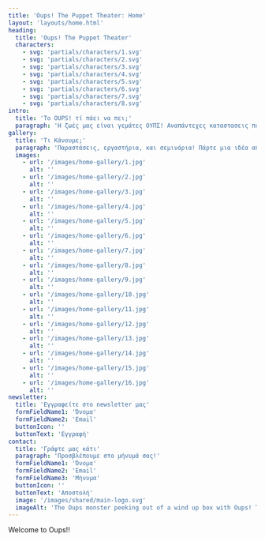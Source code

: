 ```yaml
---
title: 'Oups! The Puppet Theater: Home'
layout: 'layouts/home.html'
heading:
  title: 'Oups! The Puppet Theater'
  characters: 
    - svg: 'partials/characters/1.svg'
    - svg: 'partials/characters/2.svg'
    - svg: 'partials/characters/3.svg'
    - svg: 'partials/characters/4.svg'
    - svg: 'partials/characters/5.svg'
    - svg: 'partials/characters/6.svg'
    - svg: 'partials/characters/7.svg'
    - svg: 'partials/characters/8.svg'
intro:
  title: 'Το OUPS! τί πάει να πει;'
  paragraph: 'Η ζωές μας είναι γεμάτες ΟΥΠΣ! Αναπάντεχες καταστασεις που μας κρατάνε πάντα σε εγρήγορση. Με την καρδιά ανοιχτή ψαχνουμε την χαρά σε όσα ΟΥΠΣ! Και αν προκύψουν και τα μεταμορφώνουμε σε γνώση και παιχνίδι. Έσύ πόσα ΟΥΠΣ! έχεις κάνει σήμερα?!'
gallery:
  title: 'Τι Κάνουμε;'
  paragraph: 'Παραστάσεις, εργαστήρια, και σεμινάρια! Πάρτε μια ιδέα από τη δουλειά μας.'
  images:
    - url: '/images/home-gallery/1.jpg'
      alt: ''
    - url: '/images/home-gallery/2.jpg'
      alt: ''
    - url: '/images/home-gallery/3.jpg'
      alt: ''
    - url: '/images/home-gallery/4.jpg'
      alt: ''
    - url: '/images/home-gallery/5.jpg'
      alt: ''
    - url: '/images/home-gallery/6.jpg'
      alt: ''
    - url: '/images/home-gallery/7.jpg'
      alt: ''
    - url: '/images/home-gallery/8.jpg'
      alt: ''
    - url: '/images/home-gallery/9.jpg'
      alt: ''
    - url: '/images/home-gallery/10.jpg'
      alt: ''
    - url: '/images/home-gallery/11.jpg'
      alt: ''
    - url: '/images/home-gallery/12.jpg'
      alt: ''
    - url: '/images/home-gallery/13.jpg'
      alt: ''
    - url: '/images/home-gallery/14.jpg'
      alt: ''
    - url: '/images/home-gallery/15.jpg'
      alt: ''
    - url: '/images/home-gallery/16.jpg'
      alt: ''
newsletter:
  title: 'Εγγραφείτε στο newsletter μας'
  formFieldName1: 'Όνομα'
  formFieldName2: 'Email'
  buttonIcon: ''
  buttonText: 'Εγγραφή'
contact:
  title: 'Γράψτε μας κάτι'
  paragraph: 'Προσβλέπουμε στο μήνυμά σας!'
  formFieldName1: 'Όνομα'
  formFieldName2: 'Email'
  formFieldName3: 'Μήνυμα'
  buttonIcon: ''
  buttonText: 'Αποστολή'
  image: '/images/shared/main-logo.svg'
  imageAlt: 'The Oups monster peeking out of a wind up box with Oups! The Puppet Theater written on the box.'
---
```


Welcome to Oups!!